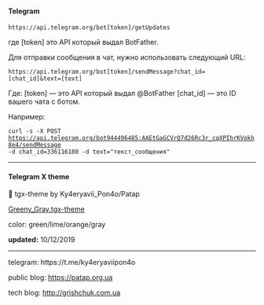 <h4>Telegram</h4>

```
https://api.telegram.org/bot[token]/getUpdates 
```
где [token] это API который выдал BotFather.

Для отправки сообщения в чат, нужно использовать следующий URL:
```
https://api.telegram.org/bot[token]/sendMessage?chat_id=[chat_id]&text=[text]
```
Где:
[token] — это API который выдал @BotFather
[chat_id] — это ID вашего чата с ботом.

Например:

<code>curl -s -X POST https://api.telegram.org/bot944496485:AAEtGaGCVrQ7d26Rc3r_cqXPIhrKVokh8e4/sendMessage -d chat_id=336116180 -d text="текст_сообщения"</code>
<hr>

<h4>Telegram X theme</h4>

🎨 tgx-theme by Ky4eryavii_Pon4o/Patap


[Greeny_Gray.tgx-theme](https://github.com/Ky4eryavii-Pon4o/Telegram-tweaks/blob/master/Greeny_Gray.tgx-theme)

color: green/lime/orange/gray

**updated:** 10/12/2019

<hr>
telegram: https://t.me/ky4eryaviipon4o

public blog: https://patap.org.ua

tech blog: http://grishchuk.com.ua




